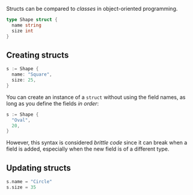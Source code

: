 Structs can be compared to _classes_ in object-oriented programming.

```go
type Shape struct {
  name string
  size int
}
```

## Creating structs

```go
s := Shape {
  name: "Square",
  size: 25,
}
```

You can create an instance of a `struct` without using the field names, as long as you define the fields *in order*:

```go
s := Shape {
  "Oval",
  20,
}
```

However, this syntax is considered *brittle code* since it can break when a field is added, especially when the new field is of a different type.

## Updating structs

```go
s.name = "Circle"
s.size = 35
```
